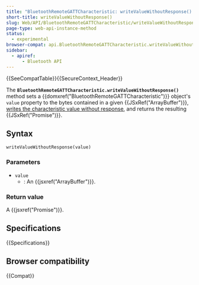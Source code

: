 ```yaml
---
title: "BluetoothRemoteGATTCharacteristic: writeValueWithoutResponse() method"
short-title: writeValueWithoutResponse()
slug: Web/API/BluetoothRemoteGATTCharacteristic/writeValueWithoutResponse
page-type: web-api-instance-method
status:
  - experimental
browser-compat: api.BluetoothRemoteGATTCharacteristic.writeValueWithoutResponse
sidebar:
  - apiref:
      - Bluetooth API
---
```


{{SeeCompatTable}}{{SecureContext_Header}}

The **`BluetoothRemoteGATTCharacteristic.writeValueWithoutResponse()`** method sets a {{domxref("BluetoothRemoteGATTCharacteristic")}} object's `value` property to the bytes contained in a given {{JSxRef("ArrayBuffer")}}, [writes the characteristic value without response](https://webbluetoothcg.github.io/web-bluetooth/#writecharacteristicvalue), and returns the resulting {{JSxRef("Promise")}}.

## Syntax

```js-nolint
writeValueWithoutResponse(value)
```

### Parameters

- `value`
  - : An {{jsxref("ArrayBuffer")}}.

### Return value

A {{jsxref("Promise")}}.

## Specifications

{{Specifications}}

## Browser compatibility

{{Compat}}
